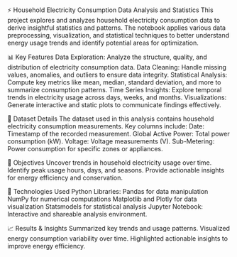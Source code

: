 ⚡ Household Electricity Consumption Data Analysis and Statistics
This project explores and analyzes household electricity consumption data to derive insightful statistics and patterns. The notebook applies various data preprocessing, visualization, and statistical techniques to better understand energy usage trends and identify potential areas for optimization.

📊 Key Features
Data Exploration: Analyze the structure, quality, and distribution of electricity consumption data.
Data Cleaning: Handle missing values, anomalies, and outliers to ensure data integrity.
Statistical Analysis: Compute key metrics like mean, median, standard deviation, and more to summarize consumption patterns.
Time Series Insights: Explore temporal trends in electricity usage across days, weeks, and months.
Visualizations: Generate interactive and static plots to communicate findings effectively.

📁 Dataset Details
The dataset used in this analysis contains household electricity consumption measurements.
Key columns include:
Date: Timestamp of the recorded measurement.
Global Active Power: Total power consumption (kW).
Voltage: Voltage measurements (V).
Sub-Metering: Power consumption for specific zones or appliances.

🎯 Objectives
Uncover trends in household electricity usage over time.
Identify peak usage hours, days, and seasons.
Provide actionable insights for energy efficiency and conservation.

🚀 Technologies Used
Python Libraries:
Pandas for data manipulation
NumPy for numerical computations
Matplotlib and Plotly for data visualization
Statsmodels for statistical analysis
Jupyter Notebook: Interactive and shareable analysis environment.

📈 Results & Insights
Summarized key trends and usage patterns.
Visualized energy consumption variability over time.
Highlighted actionable insights to improve energy efficiency.

